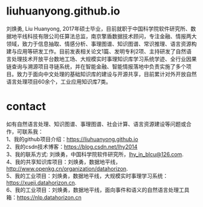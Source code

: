 # liuhuanyong.github.io
刘焕勇, Liu Huanyong, 2017年硕士毕业，目前就职于中国科学院软件研究所、数据地平线科技有限公司任算法总监，南京擎盾数据技术顾问，专注金融、情报两大领域，致力于信息抽取、情感分析、事理图谱、知识图谱、常识推理、语言资源构建与应用等研发工作。目前发表相关论文1篇、发明专利2项、主持研发了自然语言处理技术开放平台数地工场、大规模实时事理知识库学习系统学迹、全行业因果链查询与溯源项目寻链系统，并在智能金融、智能情报落地中负责实施了多个项目。致力于面向中文处理的基础知识库的建设与开源共享，目前累计对外开放自然语言处理项目60余个，工业应用知识库7类。

# contact
如有自然语言处理、知识图谱、事理图谱、社会计算、语言资源建设等问题或合作，可联系我：        
1、我的github项目介绍：https://liuhuanyong.github.io     
2、我的csdn技术博客：https://blog.csdn.net/lhy2014    
3、我的联系方式: 刘焕勇，中国科学院软件研究所，lhy_in_blcu@126.com.    
4、我的共享知识库项目：刘焕勇，数据地平线，http://www.openkg.cn/organization/datahorizon.   
5、我的工业项目：刘焕勇，数据地平线，大规模实时事理学习系统：https://xueji.datahorizon.cn.     
6、我的工业项目：刘焕勇，数据地平线，面向事件和语义的自然语言处理工具箱：https://nlp.datahorizon.cn      



